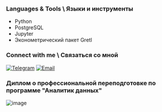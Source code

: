 ### Languages & Tools \ Языки и инструменты
* Python
* PostgreSQL
* Jupyter
* Эконометрический пакет Gretl



### Connect with me \ Связаться со мной
[![Telegram](https://img.shields.io/badge/-Telegram-008B8B?style=for-the-badge&logo=Telegram)](https://t.me/kaleidoscope_dream) 
[![Email](https://img.shields.io/badge/-Email-008B8B?style=for-the-badge&logo=Gmail)](mailto:i.krugo057@gmail.com)


### Диплом о профессиональной переподготовке по программе "Аналитик данных"
![image](https://github.com/quantority/quantority/assets/150227127/2230e051-6033-4e1e-aa45-f7b8da000250)
